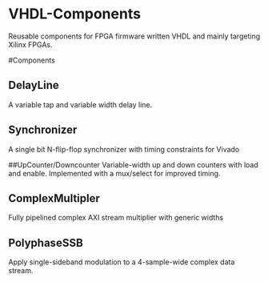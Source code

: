 # VHDL-Components
Reusable components for FPGA firmware written VHDL and mainly targeting Xilinx FPGAs.

#Components

## DelayLine
A variable tap and variable width delay line.

## Synchronizer
A single bit N-flip-flop synchronizer with timing constraints for Vivado 

##UpCounter/Downcounter
Variable-width up and down counters with load and enable.  Implemented with a mux/select for improved timing.

## ComplexMultipler
Fully pipelined complex AXI stream multiplier with generic widths

## PolyphaseSSB
Apply single-sideband modulation to a 4-sample-wide complex data stream.
